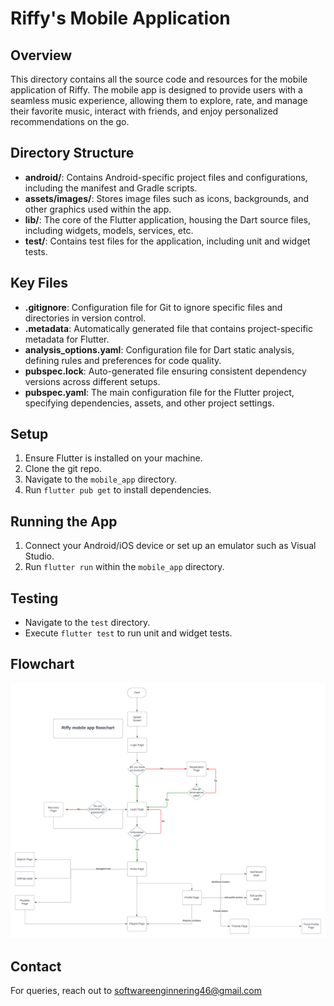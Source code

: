 # Riffy's Mobile Application

## Overview

This directory contains all the source code and resources for the mobile application of Riffy. The mobile app is designed to provide users with a seamless music experience, allowing them to explore, rate, and manage their favorite music, interact with friends, and enjoy personalized recommendations on the go.


## Directory Structure

- **android/**: Contains Android-specific project files and configurations, including the manifest and Gradle scripts.
- **assets/images/**: Stores image files such as icons, backgrounds, and other graphics used within the app.
- **lib/**: The core of the Flutter application, housing the Dart source files, including widgets, models, services, etc.
- **test/**: Contains test files for the application, including unit and widget tests.

## Key Files

- **.gitignore**: Configuration file for Git to ignore specific files and directories in version control.
- **.metadata**: Automatically generated file that contains project-specific metadata for Flutter.
- **analysis_options.yaml**: Configuration file for Dart static analysis, defining rules and preferences for code quality.
- **pubspec.lock**: Auto-generated file ensuring consistent dependency versions across different setups.
- **pubspec.yaml**: The main configuration file for the Flutter project, specifying dependencies, assets, and other project settings.


## Setup

1. Ensure Flutter is installed on your machine.
2. Clone the git repo.
2. Navigate to the `mobile_app` directory.
3. Run `flutter pub get` to install dependencies.


## Running the App

1. Connect your Android/iOS device or set up an emulator such as Visual Studio.
2. Run `flutter run` within the `mobile_app` directory.


## Testing

- Navigate to the `test` directory.
- Execute `flutter test` to run unit and widget tests.

## Flowchart

![Riffy Mobile Application Flowchart](https://github.com/SerhanTelatar/CS308-Project/blob/5412f9b41bfce7b2d0fbe8617d97bf84cb4f6e84/wikiAssets/Riffy%20Mobile%20App%20Flowchart.png)


## Contact

For queries, reach out to softwareenginnering46@gmail.com
